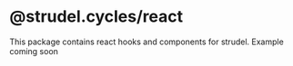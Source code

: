 # @strudel.cycles/react

This package contains react hooks and components for strudel.
Example coming soon

